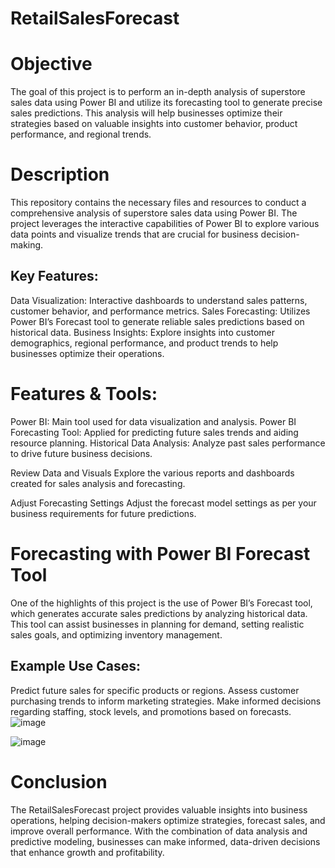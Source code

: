# RetailSalesForecast
# Objective
The goal of this project is to perform an in-depth analysis of superstore sales data using Power BI and utilize its forecasting tool to generate precise sales predictions. This analysis will help businesses optimize their strategies based on valuable insights into customer behavior, product performance, and regional trends.

# Description
This repository contains the necessary files and resources to conduct a comprehensive analysis of superstore sales data using Power BI. The project leverages the interactive capabilities of Power BI to explore various data points and visualize trends that are crucial for business decision-making.

## Key Features:
Data Visualization: Interactive dashboards to understand sales patterns, customer behavior, and performance metrics.
Sales Forecasting: Utilizes Power BI’s Forecast tool to generate reliable sales predictions based on historical data.
Business Insights: Explore insights into customer demographics, regional performance, and product trends to help businesses optimize their operations.
# Features & Tools:
Power BI: Main tool used for data visualization and analysis.
Power BI Forecasting Tool: Applied for predicting future sales trends and aiding resource planning.
Historical Data Analysis: Analyze past sales performance to drive future business decisions.

Review Data and Visuals
Explore the various reports and dashboards created for sales analysis and forecasting.

Adjust Forecasting Settings
Adjust the forecast model settings as per your business requirements for future predictions.

# Forecasting with Power BI Forecast Tool
One of the highlights of this project is the use of Power BI’s Forecast tool, which generates accurate sales predictions by analyzing historical data. This tool can assist businesses in planning for demand, setting realistic sales goals, and optimizing inventory management.

## Example Use Cases:
Predict future sales for specific products or regions.
Assess customer purchasing trends to inform marketing strategies.
Make informed decisions regarding staffing, stock levels, and promotions based on forecasts.
![image](https://github.com/user-attachments/assets/f1da07db-0599-4ce8-b9bc-144fd6a10078)

![image](https://github.com/user-attachments/assets/48f04ed0-9070-47d5-9bb7-48c0d820dc57)


# Conclusion
The RetailSalesForecast project provides valuable insights into business operations, helping decision-makers optimize strategies, forecast sales, and improve overall performance. With the combination of data analysis and predictive modeling, businesses can make informed, data-driven decisions that enhance growth and profitability.
